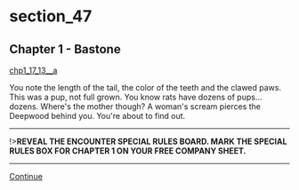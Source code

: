 
# section_47

## Chapter 1 - Bastone

[chp1_17_13__a](../../decomp/app/src/main/res/raw/chp1_17_13__a.mp3 ':include :type=audio')

You note the length of the tail, the color of the teeth and the clawed paws. This was a pup, not full grown. You know rats have dozens of pups…dozens. Where's the mother though? A woman's scream pierces the Deepwood behind you. You're about to find out.

---

!>**REVEAL THE ENCOUNTER SPECIAL RULES BOARD. MARK THE SPECIAL RULES BOX FOR CHAPTER 1 ON YOUR FREE COMPANY SHEET.** 

---

[Continue](output/chapter1/section_50.md)


